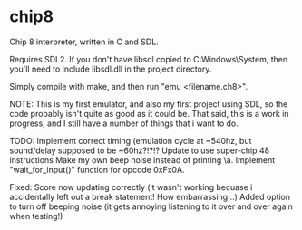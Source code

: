 # chip8
Chip 8 interpreter, written in C and SDL. 

Requires SDL2. If you don't have libsdl copied to C:Windows\System, then you'll need to include libsdl.dll in the project directory.

Simply compile with make, and then run "emu <filename.ch8>".

NOTE: This is my first emulator, and also my first project using SDL, so the code probably isn't quite as good as it could be. That said, this is a work in progress, and I still have a number of things that i want to do.
        
TODO: Implement correct timing (emulation cycle at ~540hz, but sound/delay supposed to be ~60hz?!?!?
      Update to use super-chip 48 instructions 
      Make my own beep noise instead of printing \a.
      Implement "wait_for_input()" function for opcode 0xFx0A.
      
Fixed: Score now updating correctly (it wasn't working becuase i accidentally left out a break statement! How embarrassing...)
       Added option to turn off beeping noise (it gets annoying listening to it over and over again when testing!)
      
      
      
